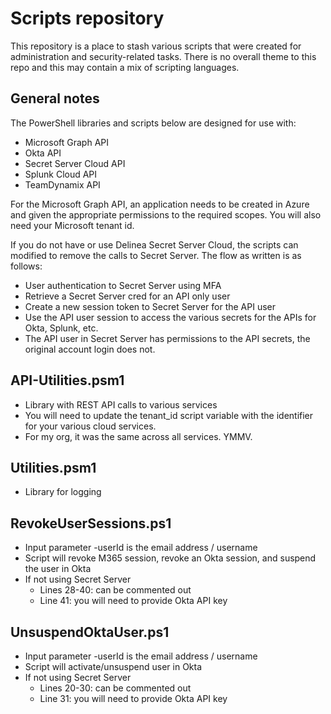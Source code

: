 # Scripts repository
This repository is a place to stash various scripts that were created for administration and security-related tasks.  There is no overall theme to this repo and this may contain a mix of scripting languages.

## General notes
The PowerShell libraries and scripts below are designed for use with:
- Microsoft Graph API
- Okta API
- Secret Server Cloud API
- Splunk Cloud API 
- TeamDynamix API

For the Microsoft Graph API, an application needs to be created in Azure and given the appropriate permissions to the required scopes. You will also need your Microsoft tenant id.

If you do not have or use Delinea Secret Server Cloud, the scripts can modified to remove the calls to Secret Server. The flow as written is as follows:
- User authentication to Secret Server using MFA
- Retrieve a Secret Server cred for an API only user
- Create a new session token to Secret Server for the API user
- Use the API user session to access the various secrets for the APIs for Okta, Splunk, etc.
- The API user in Secret Server has permissions to the API secrets, the original account login does not.

## API-Utilities.psm1
- Library with REST API calls to various services
- You will need to update the tenant_id script variable with the identifier for your various cloud services.
- For my org, it was the same across all services. YMMV.

## Utilities.psm1
- Library for logging

## RevokeUserSessions.ps1
- Input parameter -userId is the email address / username
- Script will revoke M365 session, revoke an Okta session, and suspend the user in Okta 
- If not using Secret Server
    - Lines 28-40: can be commented out
    - Line 41: you will need to provide Okta API key

## UnsuspendOktaUser.ps1
- Input parameter -userId is the email address / username
- Script will activate/unsuspend user in Okta
- If not using Secret Server
    - Lines 20-30: can be commented out
    - Line 31: you will need to provide Okta API key
